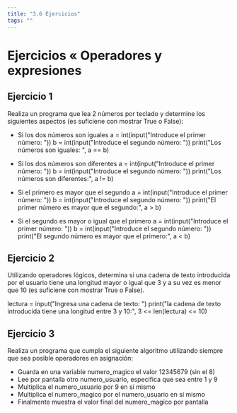 ```yaml
---
title: "3.6 Ejercicios"
tags: ""
---
```


# Ejercicios « Operadores y expresiones
## Ejercicio 1

Realiza un programa que lea 2 números por teclado y determine los siguientes aspectos (es suficiene con mostrar True o False):


-   Si los dos números son iguales
a = int(input("Introduce el primer número: "))
b = int(input("Introduce el segundo número: "))
print("Los números son iguales: ", a == b)


-   Si los dos números son diferentes
a = int(input("Introduce el primer número: "))
b = int(input("Introduce el segundo número: "))
print("Los números son diferentes:", a != b)


-   Si el primero es mayor que el segundo
a = int(input("Introduce el primer número: "))
b = int(input("Introduce el segundo número: "))
print("El primer número es mayor que el segundo:", a > b)


-   Si el segundo es mayor o igual que el primero
a = int(input("Introduce el primer número: "))
b = int(input("Introduce el segundo número: "))
print("El segundo número es mayor que el primero:", a < b)


## Ejercicio 2
Utilizando operadores lógicos, determina si una cadena de texto introducida por el usuario tiene una longitud mayor o igual que 3 y a su vez es menor que 10 (es suficiene con mostrar True o False).

lectura = input("Ingresa una cadena de texto: ")
print("la cadena de texto introducida tiene una longitud entre 3 y 10:", 3 <= len(lectura) <= 10)

## Ejercicio 3

Realiza un programa que cumpla el siguiente algoritmo utilizando siempre que sea posible operadores en asignación:

-   Guarda en una variable numero_magico el valor 12345679 (sin el 8)
-   Lee por pantalla otro numero_usuario, especifica que sea entre 1 y 9
-   Multiplica el numero_usuario por 9 en sí mismo
-   Multiplica el numero_magico por el numero_usuario en sí mismo
-   Finalmente muestra el valor final del numero_magico por pantalla
